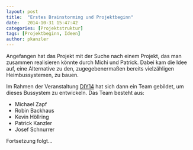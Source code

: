 ```yaml
---
layout: post
title:  "Erstes Brainstorming und Projektbeginn"
date:   2014-10-31 15:47:42
categories: [Projektstruktur]
tags: [Projektbeginn, Ideen]
author: pkanzler
---
```


Angefangen hat das Projekt mit der Suche nach einem Projekt, das man zusammen realisieren könnte durch Michi und Patrick.
Dabei kam die Idee auf, eine Alternative zu den, zugegebenermaßen bereits vielzähligen Heimbussystemen, zu bauen.

Im Rahmen der Veranstaltung [DIY14][diy14] hat sich dann ein Team gebildet, um dieses Bussystem zu entwickeln.
Das Team besteht aus:
* Michael Zapf
* Robin Backhaus
* Kevin Höllring
* Patrick Kanzler
* Josef Schnurrer

Fortsetzung folgt...



[diy14]: http://www7.cs.fau.de/de/teaching/diy-2014w/
